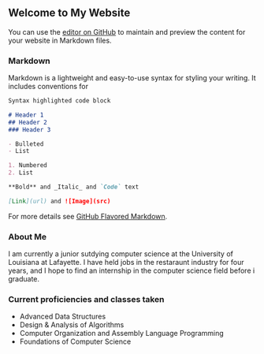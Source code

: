 ## Welcome to My Website

You can use the [editor on GitHub](https://github.com/rewind123/rewind123.github.io/edit/master/index.md) to maintain and preview the content for your website in Markdown files.


### Markdown

Markdown is a lightweight and easy-to-use syntax for styling your writing. It includes conventions for

```markdown
Syntax highlighted code block

# Header 1
## Header 2
### Header 3

- Bulleted
- List

1. Numbered
2. List

**Bold** and _Italic_ and `Code` text

[Link](url) and ![Image](src)
```

For more details see [GitHub Flavored Markdown](https://guides.github.com/features/mastering-markdown/).

### About Me
I am currently a junior sutdying computer science at the University of Louisiana at Lafayette. I have held jobs in the restaraunt industry for four years, and I hope to find an internship in the computer science field before i graduate.

### Current proficiencies and classes taken
* Advanced Data Structures 
* Design & Analysis of Algorithms
* Computer Organization and Assembly Language Programming
* Foundations of Computer Science

